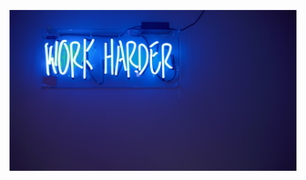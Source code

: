 [![Header](https://github.com/Nikolayhous/NikolayHous/blob/main/assets/photo-1468971050039-be99497410af.jpg)](https://github.com/Nikolayhous)
